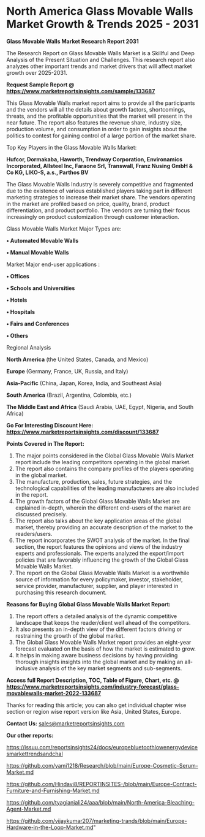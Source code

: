 # North America Glass Movable Walls Market Growth & Trends 2025 - 2031

<strong>Glass Movable Walls Market Research Report 2031</strong>

The Research Report on Glass Movable Walls Market is a Skillful and Deep Analysis of the Present Situation and Challenges. This research report also analyzes other important trends and market drivers that will affect market growth over 2025-2031.

<strong>Request Sample Report @ <a href=https://www.marketreportsinsights.com/sample/133687>https://www.marketreportsinsights.com/sample/133687</a></strong>

This Glass Movable Walls market report aims to provide all the participants and the vendors will all the details about growth factors, shortcomings, threats, and the profitable opportunities that the market will present in the near future. The report also features the revenue share, industry size, production volume, and consumption in order to gain insights about the politics to contest for gaining control of a large portion of the market share.

Top Key Players in the Glass Movable Walls Market:

<strong>Hufcor, Dormakaba, Haworth, Trendway Corporation, Environamics Incorporated, Allsteel Inc, Faraone Srl, Transwall, Franz Nusing GmbH & Co KG, LIKO-S, a.s., Parthos BV</strong>

The Glass Movable Walls Industry is severely competitive and fragmented due to the existence of various established players taking part in different marketing strategies to increase their market share. The vendors operating in the market are profiled based on price, quality, brand, product differentiation, and product portfolio. The vendors are turning their focus increasingly on product customization through customer interaction.

Glass Movable Walls Market Major Types are:

<strong>• Automated Movable Walls

• Manual Movable Walls</strong>

Market Major end-user applications :

<strong>• Offices

• Schools and Universities

• Hotels

• Hospitals

• Fairs and Conferences

• Others</strong>

Regional Analysis

</u><strong><b>North America</b></strong> (the United States, Canada, and Mexico)

<strong><b>Europe </b></strong>(Germany, France, UK, Russia, and Italy)

<strong><b>Asia-Pacific</b></strong> (China, Japan, Korea, India, and Southeast Asia)

<strong><b>South America</b></strong> (Brazil, Argentina, Colombia, etc.)

<strong><b>The Middle East and Africa</b></strong> (Saudi Arabia, UAE, Egypt, Nigeria, and South Africa)

<strong>Go For Interesting Discount Here: <a href=https://www.marketreportsinsights.com/discount/133687>https://www.marketreportsinsights.com/discount/133687</a></strong>

<strong>Points Covered in The Report:</strong>
<ol>
  <li>The major points considered in the Global Glass Movable Walls Market report include the leading competitors operating in the global market.</li>
  <li>The report also contains the company profiles of the players operating in the global market.</li>
  <li>The manufacture, production, sales, future strategies, and the technological capabilities of the leading manufacturers are also included in the report.</li>
  <li>The growth factors of the Global Glass Movable Walls Market are explained in-depth, wherein the different end-users of the market are discussed precisely.</li>
  <li>The report also talks about the key application areas of the global market, thereby providing an accurate description of the market to the readers/users.</li>
  <li>The report incorporates the SWOT analysis of the market. In the final section, the report features the opinions and views of the industry experts and professionals. The experts analyzed the export/import policies that are favorably influencing the growth of the Global Glass Movable Walls Market.</li>
  <li>The report on the Global Glass Movable Walls Market is a worthwhile source of information for every policymaker, investor, stakeholder, service provider, manufacturer, supplier, and player interested in purchasing this research document.</li>
</ol>
<strong>Reasons for Buying Global Glass Movable Walls Market Report:</strong>

<ol>
  <li>The report offers a detailed analysis of the dynamic competitive landscape that keeps the reader/client well ahead of the competitors.</li>
  <li>It also presents an in-depth view of the different factors driving or restraining the growth of the global market.</li>
  <li>The Global Glass Movable Walls Market report provides an eight-year forecast evaluated on the basis of how the market is estimated to grow.</li>
  <li>It helps in making aware business decisions by having providing thorough insights insights into the global market and by making an all-inclusive analysis of the key market segments and sub-segments.</li>
</ol>
<strong>Access full Report Description, TOC, Table of Figure, Chart, etc. @ <a href=https://www.marketreportsinsights.com/industry-forecast/glass-movablewalls-market-2022-133687>https://www.marketreportsinsights.com/industry-forecast/glass-movablewalls-market-2022-133687</a></strong>


Thanks for reading this article; you can also get individual chapter wise section or region wise report version like Asia, United States, Europe.

<strong>Contact Us:</strong>
sales@marketreportsinsights.com

<strong>Our other reports:</strong>

<a href=https://issuu.com/reportsinsights24/docs/europebluetoothlowenergydevicesmarkettrendsandchal>https://issuu.com/reportsinsights24/docs/europebluetoothlowenergydevicesmarkettrendsandchal</a>

<a href=https://github.com/yami1218/Research/blob/main/Europe-Cosmetic-Serum-Market.md>https://github.com/yami1218/Research/blob/main/Europe-Cosmetic-Serum-Market.md</a>

<a href=https://github.com/Hindavi8/REPORTINSITES-/blob/main/Europe-Contract-Furniture-and-Furnishing-Market.md>https://github.com/Hindavi8/REPORTINSITES-/blob/main/Europe-Contract-Furniture-and-Furnishing-Market.md</a>

<a href=https://github.com/tyagianjali24/aaa/blob/main/North-America-Bleaching-Agent-Market.md>https://github.com/tyagianjali24/aaa/blob/main/North-America-Bleaching-Agent-Market.md</a>

<a href=https://github.com/vijaykumar207/marketing-trands/blob/main/Europe-Hardware-in-the-Loop-Market.md>https://github.com/vijaykumar207/marketing-trands/blob/main/Europe-Hardware-in-the-Loop-Market.md</a>"
